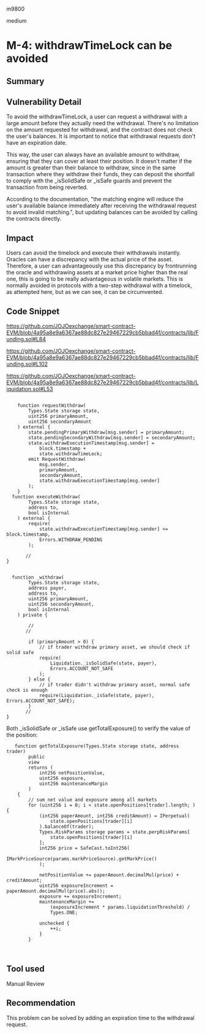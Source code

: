 m9800

medium

# M-4: withdrawTimeLock can be avoided

## Summary

## Vulnerability Detail

To avoid the withdrawTimeLock, a user can request a withdrawal with a large amount before they actually need the withdrawal. There's no limitation on the amount requested for withdrawal, and the contract does not check the user's balances. It is important to notice that withdrawal requests don't have an expiration date.

This way, the user can always have an available amount to withdraw, ensuring that they can cover at least their position. It doesn't matter if the amount is greater than their balance to withdraw, since in the same transaction where they withdraw their funds, they can deposit the shortfall to comply with the _isSolidSafe or _isSafe guards and prevent the transaction from being reverted.

According to the documentation, "the matching engine will reduce the user's available balance immediately after receiving the withdrawal request to avoid invalid matching.", but updating balances can be avoided by calling the contracts directly. 



## Impact

Users can avoid the timelock and execute their withdrawals instantly. Oracles can have a discrepancy with the actual price of the asset. Therefore, a user can advantageously use this discrepancy by frontrunning the oracle and withdrawing assets at a market price higher than the real one, this is going to be really advantageous in volatile markets. This is normally avoided in protocols with a two-step withdrawal with a timelock, as attempted here, but as we can see, it can be circumvented.


## Code Snippet

https://github.com/JOJOexchange/smart-contract-EVM/blob/4a95a8e9a6367ae88dc827e29467229cb5bbad4f/contracts/lib/Funding.sol#L84

https://github.com/JOJOexchange/smart-contract-EVM/blob/4a95a8e9a6367ae88dc827e29467229cb5bbad4f/contracts/lib/Funding.sol#L102

https://github.com/JOJOexchange/smart-contract-EVM/blob/4a95a8e9a6367ae88dc827e29467229cb5bbad4f/contracts/lib/Liquidation.sol#L53




```solidity 

    function requestWithdraw( 
        Types.State storage state,
        uint256 primaryAmount,
        uint256 secondaryAmount
    ) external {
        state.pendingPrimaryWithdraw[msg.sender] = primaryAmount;
        state.pendingSecondaryWithdraw[msg.sender] = secondaryAmount;
        state.withdrawExecutionTimestamp[msg.sender] =
            block.timestamp +
            state.withdrawTimeLock;
        emit RequestWithdraw(
            msg.sender,
            primaryAmount,
            secondaryAmount,
            state.withdrawExecutionTimestamp[msg.sender]
        );
    }
  function executeWithdraw(
        Types.State storage state,
        address to,
        bool isInternal
    ) external {
        require(
            state.withdrawExecutionTimestamp[msg.sender] <= block.timestamp,
            Errors.WITHDRAW_PENDING
        );

       //
}


  function _withdraw(
        Types.State storage state,
        address payer,
        address to,
        uint256 primaryAmount,
        uint256 secondaryAmount,
        bool isInternal
    ) private {

        //
       //

        if (primaryAmount > 0) {
            // if trader withdraw primary asset, we should check if solid safe
            require(
                Liquidation._isSolidSafe(state, payer),
                Errors.ACCOUNT_NOT_SAFE
            );
        } else {
            // if trader didn't withdraw primary asset, normal safe check is enough
            require(Liquidation._isSafe(state, payer), Errors.ACCOUNT_NOT_SAFE);
        }
       // 
}
```

Both _isSolidSafe or _isSafe  use getTotalExposure() to verify the value of the position:

```solidity
   function getTotalExposure(Types.State storage state, address trader)
        public                                                        
        view
        returns (
            int256 netPositionValue,
            uint256 exposure,
            uint256 maintenanceMargin
        )
    {
        // sum net value and exposure among all markets
        for (uint256 i = 0; i < state.openPositions[trader].length; ) {
            (int256 paperAmount, int256 creditAmount) = IPerpetual(
                state.openPositions[trader][i]
            ).balanceOf(trader);
            Types.RiskParams storage params = state.perpRiskParams[
                state.openPositions[trader][i]
            ];
            int256 price = SafeCast.toInt256(
                IMarkPriceSource(params.markPriceSource).getMarkPrice()
            );

            netPositionValue += paperAmount.decimalMul(price) + creditAmount; 
            uint256 exposureIncrement = paperAmount.decimalMul(price).abs();
            exposure += exposureIncrement;
            maintenanceMargin +=
                (exposureIncrement * params.liquidationThreshold) / 
                Types.ONE;

            unchecked {
                ++i;
            }
        }



```


## Tool used

Manual Review

## Recommendation
This problem can be solved by adding an expiration time to the withdrawal request.
